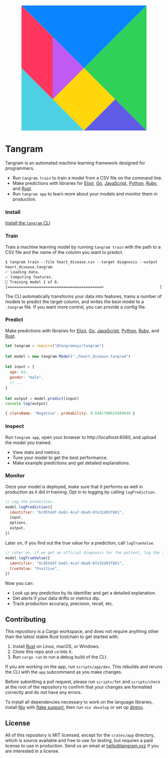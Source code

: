 <p align="center">
	<img src="tangram.svg" title="Tangram">
</p>

# Tangram

Tangram is an automated machine learning framework designed for programmers.

- Run `tangram train` to train a model from a CSV file on the command line.
- Make predictions with libraries for [Elixir](https://hex.pm/packages/tangram), [Go](https://pkg.go.dev/github.com/tangramxyz/tangram-go), [JavaScript](https://www.npmjs.com/package/@tangramxyz/tangram), [Python](https://pypi.org/project/tangram), [Ruby](https://rubygems.org/gems/tangram), and [Rust](lib.rs/tangram).
- Run `tangram app` to learn more about your models and monitor them in production.

### Install

[Install the `tangram` CLI](https://www.tangram.xyz/docs/install)

### Train

Train a machine learning model by running `tangram train` with the path to a CSV file and the name of the column you want to predict.

```
$ tangram train --file heart_disease.csv --target diagnosis --output heart_disease.tangram
✅ Loading data.
✅ Computing features.
🚂 Training model 1 of 8.
[==========================================>                         ]
```

The CLI automatically transforms your data into features, trains a number of models to predict the target column, and writes the best model to a `.tangram` file. If you want more control, you can provide a config file.

### Predict

Make predictions with libraries for [Elixir](https://hex.pm/packages/tangram), [Go](https://pkg.go.dev/github.com/tangramxyz/tangram-go), [JavaScript](https://www.npmjs.com/package/@tangramxyz/tangram), [Python](https://pypi.org/project/tangram), [Ruby](https://rubygems.org/gems/tangram), and [Rust](https://lib.rs/tangram).

```javascript
let tangram = require("@tangramxyz/tangram")

let model = new tangram.Model("./heart_disease.tangram")

let input = {
  age: 63,
  gender: "male",
  // ...
}

let output = model.predict(input)
console.log(output)
```

```javascript
{ className: 'Negative', probability: 0.9381780624389648 }
```

### Inspect

Run `tangram app`, open your browser to http://localhost:8080, and upload the model you trained.

- View stats and metrics.
- Tune your model to get the best performance.
- Make example predictions and get detailed explanations.

### Monitor

Once your model is deployed, make sure that it performs as well in production as it did in training. Opt in to logging by calling `logPrediction`.

```javascript
// Log the prediction.
model.logPrediction({
  identifier: "6c955d4f-be61-4ca7-bba9-8fe32d03f801",
  input,
  options,
  output,
})
```

Later on, if you find out the true value for a prediction, call `logTrueValue`.

```javascript
// Later on, if we get an official diagnosis for the patient, log the true value.
model.logTrueValue({
  identifier: "6c955d4f-be61-4ca7-bba9-8fe32d03f801",
  trueValue: "Positive",
})
```

Now you can:

- Look up any prediction by its identifier and get a detailed explanation.
- Get alerts if your data drifts or metrics dip.
- Track production accuracy, precision, recall, etc.

## Contributing

This repository is a Cargo workspace, and does not require anything other than the latest stable Rust toolchain to get started with.

1. Install [Rust](rust-lang.org) on Linux, macOS, or Windows.
2. Clone this repo and `cd` into it.
3. Run `cargo run` to run a debug build of the CLI.

If you are working on the app, run `scripts/app/dev`. This rebuilds and reruns the CLI with the `app` subcommand as you make changes.

Before submitting a pull request, please run `scripts/fmt` and `scripts/check` at the root of the repository to confirm that your changes are formatted correctly and do not have any errors.

To install all dependencies necessary to work on the language libraries, install [Nix](https://nixos.org) with [flake support](https://nixos.wiki/wiki/Flakes), then run `nix develop` or set up [direnv](https://github.com/direnv/direnv).

## License

All of this repository is MIT licensed, except for the `crates/app` directory, which is source available and free to use for testing, but requires a paid license to use in production. Send us an email at hello@tangram.xyz if you are interested in a license.
